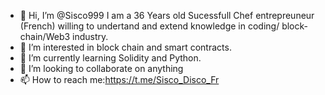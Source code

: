- 👋 Hi, I’m @Sisco999 I am a 36 Years old Sucessfull Chef entrepreuneur (French) willing to undertand and extend knowledge in coding/ block-chain/Web3 industry.
- 👀 I’m interested in block chain and smart contracts. 
- 🌱 I’m currently learning Solidity and Python.
- 💞️ I’m looking to collaborate on anything
- 📫 How to reach me:https://t.me/Sisco_Disco_Fr

<!---
Sisco999/Sisco999 is a ✨ special ✨ repository because its `README.md` (this file) appears on your GitHub profile.
You can click the Preview link to take a look at your changes.
--->
